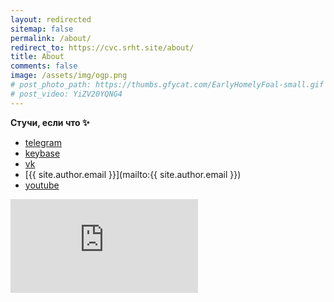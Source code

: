 ```yaml
---
layout: redirected
sitemap: false
permalink: /about/
redirect_to: https://cvc.srht.site/about/
title: About
comments: false
image: /assets/img/ogp.png
# post_photo_path: https://thumbs.gfycat.com/EarlyHomelyFoal-small.gif
# post_video: YiZV20YQNG4
---
```


**Стучи, если что ✨**

- [telegram](https://t.me/ctlos)
- [keybase](https://keybase.io/cvc)
- [vk](https://vk.com/ctlos)
- [{{ site.author.email }}](mailto:{{ site.author.email }})
- [youtube](https://www.youtube.com/c/creioyt?sub_confirmation=1)

<div class="embed">
  <iframe src="https://www.youtube.com/embed/YiZV20YQNG4" frameborder="0" allowfullscreen></iframe>
</div>
